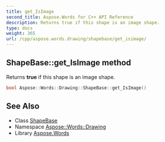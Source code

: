 ```yaml
---
title: get_IsImage
second_title: Aspose.Words for C++ API Reference
description: Returns true if this shape is an image shape.
type: docs
weight: 365
url: /cpp/aspose.words.drawing/shapebase/get_isimage/
---
```

## ShapeBase::get_IsImage method


Returns **true** if this shape is an image shape.

```cpp
bool Aspose::Words::Drawing::ShapeBase::get_IsImage()
```

## See Also

* Class [ShapeBase](../)
* Namespace [Aspose::Words::Drawing](../../)
* Library [Aspose.Words](../../../)
